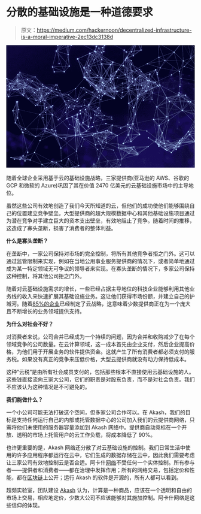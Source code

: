 # 分散的基础设施是一种道德要求

> 原文：<https://medium.com/hackernoon/decentralized-infrastructure-is-a-moral-imperative-2ec13dc3138d>

![](img/aa5538f8f1c7a89a2b24e635cb85c025.png)

随着全球企业采用基于云的基础设施战略，三家提供商(亚马逊的 AWS、谷歌的 GCP 和微软的 Azure)巩固了其在价值 2470 亿美元的云基础设施市场中的主导地位。

虽然这些公司有效地创造了我们今天所知道的云，但他们的成功使他们能够围绕自己的位置建立竞争壁垒。大型提供商的超大规模数据中心和其他基础设施项目通过为潜在竞争对手建立巨大的资本支出壁垒，有效地阻止了竞争。随着时间的推移，这造成了寡头垄断，损害了消费者的整体利益。

**什么是寡头垄断？**

在垄断中，一家公司保持对市场的完全控制，将所有其他竞争者拒之门外。这可以通过监管限制来实现，例如在当地公用事业服务提供商的情况下，或者简单地通过成为某一特定领域无可争议的领导者来实现。在寡头垄断的情况下，多家公司保持这种控制，将其他公司拒之门外。

随着对云基础设施需求的增长，一些已经占据主导地位的科技企业能够利用其他业务线的收入来快速扩展其基础设施业务。这让他们获得市场份额，并建立自己的护城河。随着[85%的企业](https://www.rightscale.com/blog/cloud-industry-insights/cloud-computing-trends-2017-state-cloud-survey)已经制定了云战略，这意味着少数提供商正在为一个庞大且不断增长的业务领域提供支持。

**为什么对社会不好？**

对消费者来说，公司合并已经成为一个持续的问题，因为合并和收购减少了在每个领域竞争的公司数量。在云计算领域，这一成本首先由企业支付，然后企业提高价格，为他们用于开展业务的软件提供资金。这就产生了所有消费者都必须支付的服务税。如果没有真正的竞争来压低价格，大型云提供商就没有动力保持低成本。

这种“云税”是由所有社会成员支付的，包括那些根本不直接使用云基础设施的人。这些钱直接流向三家大公司，它们的职责是对股东负责，而不是对社会负责。我们不应该认为这种情况是不可避免的。

**我们能做什么？**

一个小公司可能无法打破这个空间，但多家公司合作可以。在 Akash，我们的目标是支持任何运行自己的内部或托管数据中心的公司加入我们的云提供商网络，只需将他们未使用的服务器容量添加到 Akash 网络中。提供商自动竞标在一个开放、透明的市场上托管用户的云工作负载，将成本降低了 90%。

也许更重要的是，Akash 网络还分散了对云基础设施的控制。我们日常生活中使用的许多应用程序都运行在云中，它们生成的数据存储在云中，因此我们需要考虑让三家公司有效地控制云是否合适。阿卡什[网络](https://hackernoon.com/tagged/network)不受任何一个实体控制。所有参与者——提供者和消费者——都在治理中发挥作用；所有的网络交易，包括定价和性能，都在[区块链](https://hackernoon.com/tagged/blockchain)上公开；运行 Akash 的软件是开源的，所有人都可以看到。

超频实验室，团队建设 [Akash](https://akash.network) 认为，计算是一种商品，应该在一个透明和自由的市场上交易，相应地定价，少数大公司不应该能够对其施加控制。阿卡什网络是这些信仰的体现。